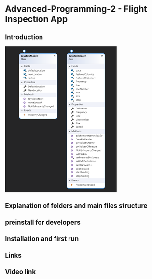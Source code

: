 # Advanced-Programming-2 - Flight Inspection App

## Introduction
![Models](https://raw.githubusercontent.com/DanielKnafel/Advanced-Programming-2/master/UML/Models.png)

## Explanation of folders and main files structure

## preinstall for developers

## Installation and first run

## Links

## Video link

